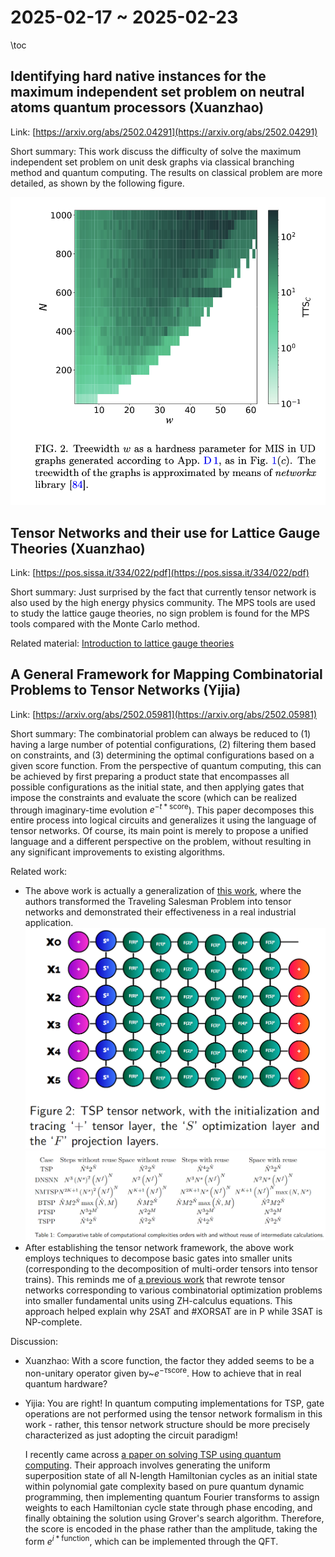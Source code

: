 # 2025-02-17 ~ 2025-02-23

\toc

## Identifying hard native instances for the maximum independent set problem on neutral atoms quantum processors (Xuanzhao)

Link: [https://arxiv.org/abs/2502.04291](https://arxiv.org/abs/2502.04291)

Short summary: This work discuss the difficulty of solve the maximum independent set problem on unit desk graphs via classical branching method and quantum computing. The results on classical problem are more detailed, as shown by the following figure.

![](/notes/2025-02-17/mis_hard_instance.png)

## Tensor Networks and their use for Lattice Gauge Theories (Xuanzhao)

Link: [https://pos.sissa.it/334/022/pdf](https://pos.sissa.it/334/022/pdf)

Short summary: Just surprised by the fact that currently tensor network is also used by the high energy physics community. The MPS tools are used to study the lattice gauge theories, no sign problem is found for the MPS tools compared with the Monte Carlo method.

Related material: [Introduction to lattice gauge theories](https://www.damtp.cam.ac.uk/user/tong/gaugetheory/4lattice.pdf)

## A General Framework for Mapping Combinatorial Problems to Tensor Networks (Yijia)

Link: [https://arxiv.org/abs/2502.05981](https://arxiv.org/abs/2502.05981)

Short summary: The combinatorial problem can always be reduced to (1) having a large number of potential configurations, (2) filtering them based on constraints, and (3) determining the optimal configurations based on a given score function. From the perspective of quantum computing, this can be achieved by first preparing a product state that encompasses all possible configurations as the initial state, and then applying gates that impose the constraints and evaluate the score (which can be realized through imaginary-time evolution $e^{-t*\text{score}}$). This paper decomposes this entire process into logical circuits and generalizes it using the language of tensor networks. Of course, its main point is merely to propose a unified language and a different perspective on the problem, without resulting in any significant improvements to existing algorithms.

Related work:
- The above work is actually a generalization of [this work](https://arxiv.org/abs/2311.14344), where the authors transformed the Traveling Salesman Problem into tensor networks and demonstrated their effectiveness in a real industrial application.
![Tensor Networks Derived from the Traveling Salesman Problem](/notes/2025-02-17/tsp_circuit.png)
![Comparative computational complexities of the Job Reassignment Problem](/notes/2025-02-17/jrp_result.png)
- After establishing the tensor network framework, the above work employs techniques to decompose basic gates into smaller units (corresponding to the decomposition of multi-order tensors into tensor trains). This reminds me of [a previous work](https://arxiv.org/abs/2004.06455) that rewrote tensor networks corresponding to various combinatorial optimization problems into smaller fundamental units using ZH-calculus equations. This approach helped explain why 2SAT and #XORSAT are in P while 3SAT is NP-complete.

Discussion:
- Xuanzhao: With a score function, the factor they added seems to be a non-unitary operator given by~$e^{- \tau \text{score}}$. How to achieve that in real quantum hardware?

- Yijia: You are right! In quantum computing implementations for TSP, gate operations are not performed using the tensor network formalism in this work - rather, this tensor network structure should be more precisely characterized as just adopting the circuit paradigm!

    I recently came across [a paper on solving TSP using quantum computing](https://arxiv.org/abs/2502.08853). Their approach involves generating the uniform superposition state of all N-length Hamiltonian cycles as an initial state within polynomial gate complexity based on pure quantum dynamic programming, then implementing quantum Fourier transforms to assign weights to each Hamiltonian cycle state through phase encoding, and finally obtaining the solution using Grover's search algorithm.
 Therefore, the score is encoded in the phase rather than the amplitude, taking the form $e^{i*\text{function}}$, which can be implemented through the QFT.

